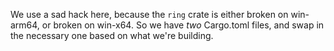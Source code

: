 We use a sad hack here, because the `ring` crate is either broken on win-arm64, or broken on win-x64.
So we have *two* Cargo.toml files, and swap in the necessary one based on what we're building.
